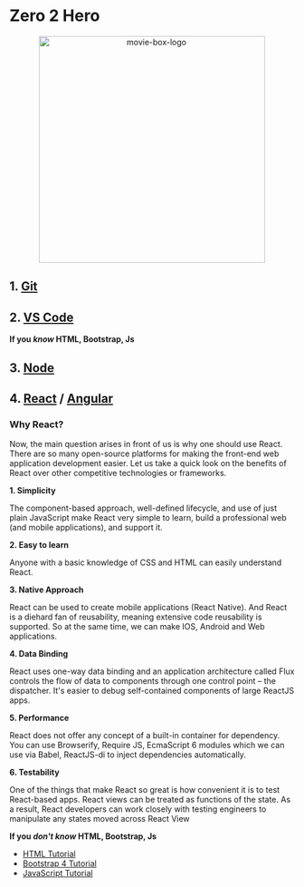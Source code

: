 # Zero 2 Hero

<p align="center">
<img alt="movie-box-logo" src="assets/img/guide.png" width="400">
</p>

## 1. [Git](./docs/git/git.md)

## 2. [VS Code](./docs/vscode.md)

__If you _know_ HTML, Bootstrap, Js__

## 3. [Node](./docs/node/node.md)

## 4. [React](./docs/node/react.md) / [Angular](./docs/node/angular.md)

### Why React?

Now, the main question arises in front of us is why one should use React. There are so many open-source platforms for making the front-end web application development easier. Let us take a quick look on the benefits of React over other competitive technologies or frameworks.

**1. Simplicity**
 
The component-based approach, well-defined lifecycle, and use of just plain JavaScript make React very simple to learn, build a professional web (and mobile applications), and support it.
 
**2. Easy to learn**
 
Anyone with a basic knowledge of CSS and HTML can easily understand React. 

**3. Native Approach**
 
React can be used to create mobile applications (React Native). And React is a diehard fan of reusability, meaning extensive code reusability is supported. So at the same time, we can make IOS, Android and Web applications.
 
**4. Data Binding**
 
React uses one-way data binding and an application architecture called Flux controls the flow of data to components through one control point – the dispatcher. It's easier to debug self-contained components of large ReactJS apps.
 
**5. Performance** 
 
React does not offer any concept of a built-in container for dependency. You can use Browserify, Require JS, EcmaScript 6 modules which we can use via Babel, ReactJS-di to inject dependencies automatically.
 
**6. Testability**
 
One of the things that make React so great is how convenient it is to test React-based apps. React views can be treated as functions of the state. As a result, React developers can work closely with testing engineers to manipulate any states moved across React View


__If you _don't know_ HTML, Bootstrap, Js__

- [HTML Tutorial](https://www.w3schools.com/html/) <br/>
- [Bootstrap 4 Tutorial](https://www.w3schools.com/bootstrap4/) <br/>
- [JavaScript Tutorial](https://www.w3schools.com/js/DEFAULT.asp) <br/>
